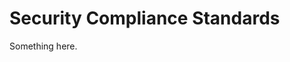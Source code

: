 [title]: # (Security Compliance Standards)
[tags]: # (XXX)
[priority]: # (2040)
# Security Compliance Standards
Something here.
